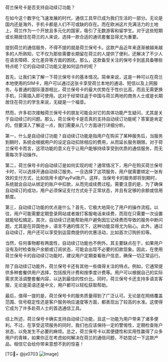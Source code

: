 荷兰保号卡是否支持自动续订功能？

在如今这个数字化飞速发展的时代，通信工具早已成为我们生活的一部分。无论是国内还是海外，手机卡都是人们不可或缺的存在。而在欧洲这片充满活力的土地上，荷兰作为一个开放且多元化的国家，吸引了无数游客和留学生。对于这些短期或长期居住在荷兰的人来说，选择一款合适的通讯套餐显得尤为重要。

提到荷兰的通信服务，不得不提的就是荷兰保号卡。这款产品近年来逐渐被越来越多的人所熟知，它不仅为那些需要长期留在荷兰的人提供了便利，还解决了不少人在语言障碍、文化差异等方面的困扰。那么，这款备受关注的保号卡到底具备哪些特点呢？它的自动续订功能又是如何运作的呢？

首先，让我们来了解一下荷兰保号卡的基本情况。简单来说，这是一种可以在荷兰本地使用的SIM卡，用户可以通过这张卡享受荷兰本地的通话、短信以及上网服务。与普通的国际漫游相比，荷兰保号卡的最大优势在于性价比高，而且无需更换手机，只需插入即可使用。这对于经常往返于中国与荷兰两地的商务人士或是长期居住在荷兰的学生来说，无疑是一个福音。

然而，许多初次接触荷兰保号卡的朋友可能会对它的具体功能产生疑问，尤其是关于自动续订的问题。那么，荷兰保号卡是否真的支持自动续订功能呢？答案是肯定的。但要深入了解这一点，我们需要从几个方面进行详细分析。

第一，什么是自动续订功能？自动续订功能是指用户在购买了某种服务后，当服务到期时，系统会根据用户的设定自动扣除相应的费用，从而延长服务期限。对于荷兰保号卡而言，这项功能的意义在于让用户能够持续享受到优质的通信服务，而无需每次手动操作。

第二，荷兰保号卡的自动续订是如何实现的呢？通常情况下，用户在购买荷兰保号卡时，可以选择开通自动续订服务。一旦选择了这项服务，用户就需要绑定一张有效的支付方式，比如信用卡或PayPal账户。这样，当保号卡的服务即将到期时，系统就会自动从绑定的账户中扣款，从而完成续费过程。需要注意的是，为了确保自动续订的成功，用户必须保证支付方式处于正常状态，并且有足够的余额或信用额度。

第三，自动续订功能的优点是什么？首先，它极大地简化了用户的操作流程。以往，用户可能需要定期登录网站或者拨打客服电话来续费，而现在只需要一次设置就能轻松搞定。其次，自动续订还能帮助用户避免因忘记续费而导致的服务中断问题。尤其是在异国他乡，语言不通的情况下，这种功能显得尤为贴心。此外，通过自动续订，用户还可以享受到运营商提供的优惠活动，比如首次订购折扣等。

当然，任何事物都有两面性，自动续订功能也不例外。其主要缺点在于，如果用户没有及时检查账户余额或订阅状态，可能会出现不必要的扣款现象。因此，在使用荷兰保号卡的自动续订功能时，建议用户定期查看账户信息，确保一切正常运行。

除了自动续订功能外，荷兰保号卡还有其他一些值得关注的特点。例如，它通常提供多种套餐供用户选择，包括按月计费和按季度计费等。用户可以根据自己的实际需求灵活调整套餐内容，以达到最佳的性价比。同时，荷兰保号卡还支持多语言客服，无论是英语还是中文，用户都可以轻松获取帮助。

最后，值得一提的是，荷兰保号卡的服务质量得到了广泛认可。无论是在网络覆盖范围、信号稳定性还是客户服务响应速度等方面，都表现出了较高的水准。这使得它成为了许多赴荷人士的首选通信工具。

综上所述，荷兰保号卡确实支持自动续订功能，且这一功能为用户带来了诸多便利。不过，在享受这项服务的同时，我们也应该保持一定的警惕性，定期检查账户状态，以免发生不必要的麻烦。总之，荷兰保号卡以其便捷性和实用性赢得了众多用户的青睐，如果你正在考虑如何解决在荷兰的通信问题，不妨尝试一下这款产品，相信它会给你带来意想不到的惊喜！

[TG💪+ @jx0703 ![Image](https://github.com/user-attachments/assets/dbca1d08-cadb-493c-b0ec-ad6f7a83f270)]